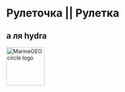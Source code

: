 # Рулеточка || Рулетка

## а ля hydra

<img src="/assets/img/MarineGEO_logo.png" alt="MarineGEO circle logo" style="height: 100px; width:100px;"/>
